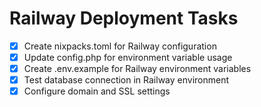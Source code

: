 # Railway Deployment Tasks

- [x] Create nixpacks.toml for Railway configuration
- [x] Update config.php for environment variable usage
- [x] Create .env.example for Railway environment variables
- [x] Test database connection in Railway environment
- [x] Configure domain and SSL settings
